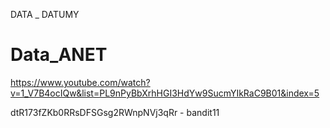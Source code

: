 DATA _ DATUMY
# Data_ANET
https://www.youtube.com/watch?v=1_V7B4ocIQw&list=PL9nPyBbXrhHGI3HdYw9SucmYIkRaC9B01&index=5

dtR173fZKb0RRsDFSGsg2RWnpNVj3qRr - bandit11
